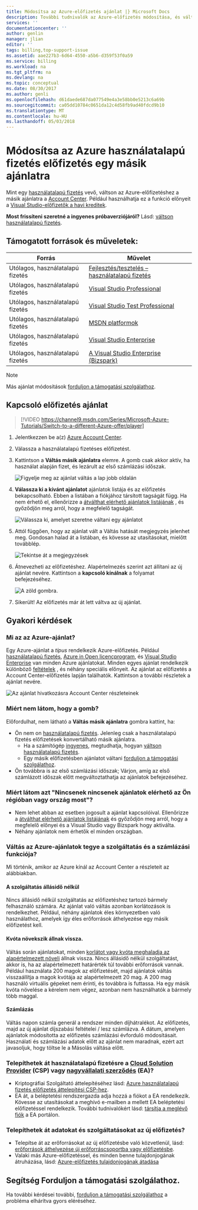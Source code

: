 ```yaml
---
title: Módosítsa az Azure-előfizetés ajánlat |} Microsoft Docs
description: További tudnivalók az Azure-előfizetés módosítása, és váltson egy másik ajánlatra Azure Account Center használata
services: ''
documentationcenter: ''
author: genlin
manager: jlian
editor: ''
tags: billing,top-support-issue
ms.assetid: aae227b3-6d64-4550-a5b6-d359f53f0a59
ms.service: billing
ms.workload: na
ms.tgt_pltfrm: na
ms.devlang: na
ms.topic: conceptual
ms.date: 08/30/2017
ms.author: genli
ms.openlocfilehash: d61daede687da077549e4a3e58bb0e5213c6a69b
ms.sourcegitcommit: ca05dd10784c0651da12c4d58fb9ad40fdcd9b10
ms.translationtype: MT
ms.contentlocale: hu-HU
ms.lasthandoff: 05/03/2018
---
```

# <a name="change-your-azure-pay-as-you-go-subscription-to-a-different-offer"></a>Módosítsa az Azure használatalapú fizetés előfizetés egy másik ajánlatra

Mint egy [használatalapú fizetés](https://azure.microsoft.com/offers/ms-azr-0003p/) vevő, váltson az Azure-előfizetéshez a másik ajánlatra a [Account Center](https://account.windowsazure.com/Subscriptions). Például használhatja ez a funkció előnyeit a [Visual Studio-előfizetők a havi kreditek](https://azure.microsoft.com/pricing/member-offers/msdn-benefits-details/). 

**Most frissíteni szeretné a ingyenes próbaverziójáról?** Lásd: [váltson használatalapú fizetés](billing-upgrade-azure-subscription.md).

## <a name="whats-supported"></a>Támogatott források és műveletek:

| Forrás | Művelet |
| --- | --- |
| Utólagos, használatalapú fizetés |[Fejlesztés/tesztelés – használatalapú fizetés](https://azure.microsoft.com/offers/ms-azr-0023p/) |
| Utólagos, használatalapú fizetés |[Visual Studio Professional](https://azure.microsoft.com/offers/ms-azr-0059p/) |
| Utólagos, használatalapú fizetés |[Visual Studio Test Professional](https://azure.microsoft.com/offers/ms-azr-0060p/) |
| Utólagos, használatalapú fizetés |[MSDN platformok](https://azure.microsoft.com/offers/ms-azr-0062p/) |
| Utólagos, használatalapú fizetés |[Visual Studio Enterprise](https://azure.microsoft.com/offers/ms-azr-0063p/) |
| Utólagos, használatalapú fizetés |[A Visual Studio Enterprise (Bizspark)](https://azure.microsoft.com/offers/ms-azr-0064p/) |

> [!NOTE]
> Más ajánlat módosítások [forduljon a támogatási szolgálathoz](https://portal.azure.com/?#blade/Microsoft_Azure_Support/HelpAndSupportBlade).
>
>

## <a name="switch-subscription-offer"></a>Kapcsoló előfizetés ajánlat

> [!VIDEO https://channel9.msdn.com/Series/Microsoft-Azure-Tutorials/Switch-to-a-different-Azure-offer/player]
>
>

1. Jelentkezzen be a(z) [Azure Account Center](https://account.windowsazure.com/Subscriptions).
1. Válassza a használatalapú fizetéses előfizetést.
1. Kattintson a **Váltás másik ajánlatra** elemre. A gomb csak akkor aktív, ha használat alapján fizet, és lezárult az első számlázási időszak.

   ![Figyelje meg az ajánlat váltás a lap jobb oldalán](./media/billing-how-to-switch-azure-offer/switchbutton.png)
1. **Válassza ki a kívánt ajánlatot** ajánlatok listája és az előfizetés bekapcsolható. Ebben a listában a fiókjához társított tagságát függ. Ha nem érhető el, ellenőrizze a [átválthat elérhető ajánlatok listájának](#whats-supported) , és győződjön meg arról, hogy a megfelelő tagságát. 

   ![Válassza ki, amelyet szeretne váltani egy ajánlatot](./media/billing-how-to-switch-azure-offer/selectoffer.png)
1. Attól függően, hogy az ajánlat vált a Váltás hatását megjegyzés jelenhet meg. Gondosan halad át a listában, és kövesse az utasításokat, mielőtt továbblép.

   ![Tekintse át a megjegyzések](./media/billing-how-to-switch-azure-offer/thingstonote.png)
1. Átnevezheti az előfizetéshez. Alapértelmezés szerint azt állítani az új ajánlat nevére. Kattintson a **kapcsoló kínálnak** a folyamat befejezéséhez.

   ![A zöld gombra.](./media/billing-how-to-switch-azure-offer/confirmpage.png)
1. Sikerült! Az előfizetés már át lett váltva az új ajánlat.

## <a name="frequently-asked-questions"></a>Gyakori kérdések

### <a name="what-is-an-azure-offer"></a>Mi az az Azure-ajánlat?

Egy Azure-ajánlat a *típus* rendelkezik Azure-előfizetés. Például [használatalapú fizetés](https://azure.microsoft.com/offers/ms-azr-0003p/), [Azure in Open licencprogram](https://azure.microsoft.com/offers/ms-azr-0111p/), és [Visual Studio Enterprise](https://azure.microsoft.com/offers/ms-azr-0063p/) van minden Azure ajánlatokat. Minden egyes ajánlat rendelkezik különböző [feltételek](https://azure.microsoft.com/support/legal/offer-details/) , és néhány speciális előnyeit. Az ajánlat az előfizetés a Account Center-előfizetés lapján találhatók. Kattintson a további részletek a ajánlat nevére.

   ![Az ajánlat hivatkozásra Account Center részleteinek](./media/billing-how-to-switch-azure-offer/offerlink.png)

### <a name="why-dont-i-see-the-button"></a>Miért nem látom, hogy a gomb?

Előfordulhat, nem látható a **Váltás másik ajánlatra** gombra kattint, ha:

* Ön nem on [használatalapú fizetés](https://azure.microsoft.com/offers/ms-azr-0003p/). Jelenleg csak a használatalapú fizetés előfizetések konvertálható másik ajánlatra.
  * Ha a számítógép [ingyenes](https://azure.microsoft.com/free/), megtudhatja, hogyan [váltson használatalapú fizetés](billing-upgrade-azure-subscription.md).
  * Egy másik előfizetésben ajánlatot váltani [forduljon a támogatási szolgálathoz](https://portal.azure.com/?#blade/Microsoft_Azure_Support/HelpAndSupportBlade).
* Ön továbbra is az első számlázási időszak; Várjon, amíg az első számlázott időszak előtt megváltoztathatja az ajánlatok befejezéséhez.

### <a name="why-do-i-see-there-are-no-offers-available-in-your-region-or-country-at-this-time"></a>Miért látom azt "Nincsenek nincsenek ajánlatok elérhető az Ön régióban vagy ország most"?

* Nem lehet abban az esetben jogosult a ajánlat kapcsolóival. Ellenőrizze a [átválthat elérhető ajánlatok listájának](#whats-supported) és győződjön meg arról, hogy a megfelelő előnyei és a Visual Studio vagy Bizspark hogy aktiválta.
* Néhány ajánlatok nem érhetők el minden országban.

### <a name="what-does-switching-azure-offers-do-to-my-service-and-billing"></a>Váltás az Azure-ajánlatok tegye a szolgáltatás és a számlázási funkciója?

Mi történik, amikor az Azure kínál az Account Center a részleteit az alábbiakban.

#### <a name="no-service-downtime"></a>A szolgáltatás állásidő nélkül

Nincs állásidő nélkül szolgáltatás az előfizetéshez tartozó bármely felhasználó számára. Az ajánlat való váltás azonban korlátozások is rendelkezhet. Például, néhány ajánlatok éles környezetben való használathoz, amelyek így éles erőforrások áthelyezése egy másik előfizetést kell.

#### <a name="quota-increases-are-reset"></a>Kvóta növekszik állnak vissza.

Váltás során ajánlatokat, minden [korlátot vagy kvóta meghaladja az alapértelmezett növeli](../azure-supportability/resource-manager-core-quotas-request.md) állnak vissza. Nincs állásidő nélkül szolgáltatást, akkor is, ha az alapértelmezett határérték túl további erőforrások vannak. Például használata 200 magok az előfizetését, majd ajánlatok váltás visszaállítja a magok kvótája az alapértelmezett 20 mag. A 200 mag használó virtuális gépeket nem érinti, és továbbra is futtassa. Ha egy másik kvóta növelése a kérelem nem végez, azonban nem használhatók a bármely több maggal.

#### <a name="billing"></a>Számlázás

Váltás napon számla generál a rendszer minden díjhátralékot. Az előfizetés, majd az új ajánlat díjszabási feltételei / lesz számlázva. A dátum, amelyen ajánlatok módosította az előfizetés számlázási évforduló módosításait. Használati és számlázási adatok előtt az ajánlat nem maradnak, ezért azt javasoljuk, hogy töltse le a Másolás váltása előtt.

### <a name="can-i-migrate-from-pay-as-you-go-to-cloud-solution-providerhttpspartnermicrosoftcomsolutionscloud-reseller-overview-csp-or-enterprise-agreementhttpsazuremicrosoftcompricingenterprise-agreement-ea"></a>Telepíthetek át használatalapú fizetésre a [Cloud Solution Provider](https://partner.microsoft.com/Solutions/cloud-reseller-overview) (CSP) vagy [nagyvállalati szerződés](https://azure.microsoft.com/pricing/enterprise-agreement/) (EA)?

* Kriptográfiai Szolgáltató áttelepítéséhez lásd: [Azure használatalapú fizetés előfizetés áttelepítési CSP-hez](https://docs.microsoft.com/azure/cloud-solution-provider/migration/migration-from-payg-to-csp).
* EA át, a beléptetési rendszergazda adja hozzá a fiókot a EA rendelkezik. Kövesse az utasításokat a meghívó e-mailben a mellett EA beléptetési előfizetéssel rendelkezik. További tudnivalókért lásd: [társítja a meglévő fiók](https://ea.azure.com/helpdocs/associateExistingAccount) a EA portálon.

### <a name="can-i-migrate-data-and-services-to-a-new-subscription"></a>Telepíthetek át adatokat és szolgáltatásokat az új előfizetés?

* Telepítse át az erőforrásokat az új előfizetésbe való közvetlenül, lásd: [erőforrások áthelyezése új erőforráscsoportba vagy előfizetésbe](../azure-resource-manager/resource-group-move-resources.md).
* Valaki más Azure-előfizetéssel, és minden benne tulajdonjogának átruházása, lásd: [Azure-előfizetés tulajdonjogának átadása](billing-subscription-transfer.md)

## <a name="need-help-contact-support"></a>Segítség Forduljon a támogatási szolgálathoz.

Ha további kérdései további, [forduljon a támogatási szolgálathoz](https://portal.azure.com/?#blade/Microsoft_Azure_Support/HelpAndSupportBlade) a probléma elhárítva gyors eléréséhez.
